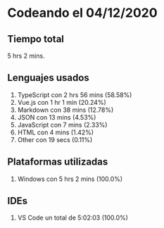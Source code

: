 # Codeando el 04/12/2020

## Tiempo total
5 hrs 2 mins.

## Lenguajes usados
1. TypeScript con 2 hrs 56 mins (58.58%)
1. Vue.js con 1 hr 1 min (20.24%)
1. Markdown con 38 mins (12.78%)
1. JSON con 13 mins (4.53%)
1. JavaScript con 7 mins (2.33%)
1. HTML con 4 mins (1.42%)
1. Other con 19 secs (0.11%)

## Plataformas utilizadas
1. Windows con 5 hrs 2 mins (100.0%)

## IDEs
1. VS Code un total de 5:02:03 (100.0%)
